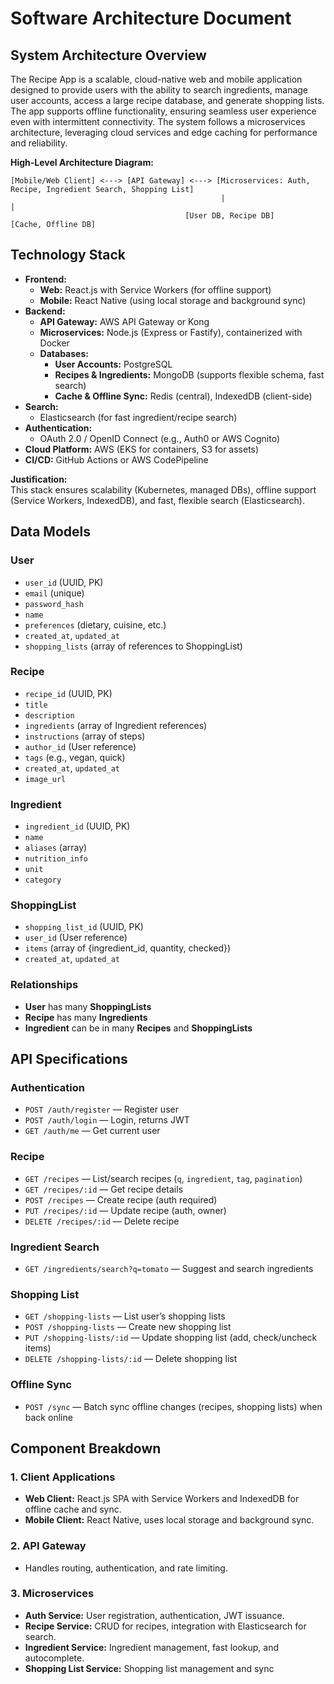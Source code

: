# Software Architecture Document

## System Architecture Overview

The Recipe App is a scalable, cloud-native web and mobile application designed to provide users with the ability to search ingredients, manage user accounts, access a large recipe database, and generate shopping lists. The app supports offline functionality, ensuring seamless user experience even with intermittent connectivity. The system follows a microservices architecture, leveraging cloud services and edge caching for performance and reliability.

**High-Level Architecture Diagram:**
```
[Mobile/Web Client] <---> [API Gateway] <---> [Microservices: Auth, Recipe, Ingredient Search, Shopping List]
                                               |                                    |
                                       [User DB, Recipe DB]                [Cache, Offline DB]
```

## Technology Stack

- **Frontend:**
  - **Web:** React.js with Service Workers (for offline support)
  - **Mobile:** React Native (using local storage and background sync)
- **Backend:**
  - **API Gateway:** AWS API Gateway or Kong
  - **Microservices:** Node.js (Express or Fastify), containerized with Docker
  - **Databases:**
    - **User Accounts:** PostgreSQL
    - **Recipes & Ingredients:** MongoDB (supports flexible schema, fast search)
    - **Cache & Offline Sync:** Redis (central), IndexedDB (client-side)
- **Search:**
  - Elasticsearch (for fast ingredient/recipe search)
- **Authentication:**
  - OAuth 2.0 / OpenID Connect (e.g., Auth0 or AWS Cognito)
- **Cloud Platform:** AWS (EKS for containers, S3 for assets)
- **CI/CD:** GitHub Actions or AWS CodePipeline

**Justification:**  
This stack ensures scalability (Kubernetes, managed DBs), offline support (Service Workers, IndexedDB), and fast, flexible search (Elasticsearch).

## Data Models

### User
- `user_id` (UUID, PK)
- `email` (unique)
- `password_hash`
- `name`
- `preferences` (dietary, cuisine, etc.)
- `created_at`, `updated_at`
- `shopping_lists` (array of references to ShoppingList)

### Recipe
- `recipe_id` (UUID, PK)
- `title`
- `description`
- `ingredients` (array of Ingredient references)
- `instructions` (array of steps)
- `author_id` (User reference)
- `tags` (e.g., vegan, quick)
- `created_at`, `updated_at`
- `image_url`

### Ingredient
- `ingredient_id` (UUID, PK)
- `name`
- `aliases` (array)
- `nutrition_info`
- `unit`
- `category`

### ShoppingList
- `shopping_list_id` (UUID, PK)
- `user_id` (User reference)
- `items` (array of {ingredient_id, quantity, checked})
- `created_at`, `updated_at`

### Relationships
- **User** has many **ShoppingLists**
- **Recipe** has many **Ingredients**
- **Ingredient** can be in many **Recipes** and **ShoppingLists**

## API Specifications

### Authentication
- `POST /auth/register` — Register user
- `POST /auth/login` — Login, returns JWT
- `GET /auth/me` — Get current user

### Recipe
- `GET /recipes` — List/search recipes (`q`, `ingredient`, `tag`, `pagination`)
- `GET /recipes/:id` — Get recipe details
- `POST /recipes` — Create recipe (auth required)
- `PUT /recipes/:id` — Update recipe (auth, owner)
- `DELETE /recipes/:id` — Delete recipe

### Ingredient Search
- `GET /ingredients/search?q=tomato` — Suggest and search ingredients

### Shopping List
- `GET /shopping-lists` — List user’s shopping lists
- `POST /shopping-lists` — Create new shopping list
- `PUT /shopping-lists/:id` — Update shopping list (add, check/uncheck items)
- `DELETE /shopping-lists/:id` — Delete shopping list

### Offline Sync
- `POST /sync` — Batch sync offline changes (recipes, shopping lists) when back online

## Component Breakdown

### 1. Client Applications
- **Web Client:** React.js SPA with Service Workers and IndexedDB for offline cache and sync.
- **Mobile Client:** React Native, uses local storage and background sync.

### 2. API Gateway
- Handles routing, authentication, and rate limiting.

### 3. Microservices
- **Auth Service:** User registration, authentication, JWT issuance.
- **Recipe Service:** CRUD for recipes, integration with Elasticsearch for search.
- **Ingredient Service:** Ingredient management, fast lookup, and autocomplete.
- **Shopping List Service:** Shopping list management and sync